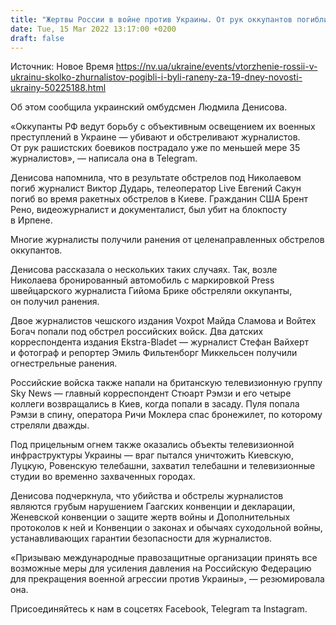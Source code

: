 ```yaml
---
title: "Жертвы России в войне против Украины. От рук оккупантов погибли трое журналистов, десятки ранены — Денисова"
date: Tue, 15 Mar 2022 13:17:00 +0200
draft: false
---
```

Источник: Новое Время https://nv.ua/ukraine/events/vtorzhenie-rossii-v-ukrainu-skolko-zhurnalistov-pogibli-i-byli-raneny-za-19-dney-novosti-ukrainy-50225188.html


 Об этом сообщила украинский омбудсмен Людмила Денисова.

«Оккупанты РФ ведут борьбу с объективным освещением их военных преступлений в Украине — убивают и обстреливают журналистов. От рук рашистских боевиков пострадало уже по меньшей мере 35 журналистов», — написала она в Telegram.

Денисова напомнила, что в результате обстрелов под Николаевом погиб журналист Виктор Дударь, телеоператор Live Евгений Сакун погиб во время ракетных обстрелов в Киеве. Гражданин США Брент Рено, видеожурналист и документалист, был убит на блокпосту в Ирпене.

Многие журналисты получили ранения от целенаправленных обстрелов оккупантов.

Денисова рассказала о нескольких таких случаях. Так, возле Николаева бронированный автомобиль с маркировкой Press швейцарского журналиста Гийома Брике обстреляли оккупанты, он получил ранения.

Двое журналистов чешского издания Voxpot Майда Сламова и Войтех Богач попали под обстрел российских войск. Два датских корреспондента издания Ekstra-Bladet — журналист Стефан Вайхерт и фотограф и репортер Эмиль Фильтенборг Миккельсен получили огнестрельные ранения.

Российские войска также напали на британскую телевизионную группу Sky News — главный корреспондент Стюарт Рэмзи и его четыре коллеги возвращались в Киев, когда попали в засаду. Пуля попала Рэмзи в спину, оператора Ричи Моклера спас бронежилет, по которому стреляли дважды.

Под прицельным огнем также оказались объекты телевизионной инфраструктуры Украины — враг пытался уничтожить Киевскую, Луцкую, Ровенскую телебашни, захватил телебашни и телевизионные студии во временно захваченных городах.

Денисова подчеркнула, что убийства и обстрелы журналистов являются грубым нарушением Гаагских конвенции и декларации, Женевской конвенции о защите жертв войны и Дополнительных протоколов к ней и Конвенции о законах и обычаях суходольной войны, устанавливающих гарантии безопасности для журналистов.

«Призываю международные правозащитные организации принять все возможные меры для усиления давления на Российскую Федерацию для прекращения военной агрессии против Украины», — резюмировала она.

Присоединяйтесь к нам в соцсетях Facebook, Telegram та Instagram.
